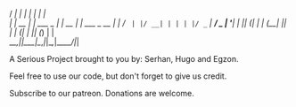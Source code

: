   / ____|    | |          | |     | |            
 | |     __ _| | ___ _   _| | __ _| |_ ___  _ __ 
 | |    / _` | |/ __| | | | |/ _` | __/ _ \| '__|
 | |___| (_| | | (__| |_| | | (_| | || (_) | |   
  \_____\__,_|_|\___|\__,_|_|\__,_|\__\___/|_|  

 A Serious Project brought to you by: Serhan, Hugo and Egzon.

 Feel free to use our code, but don't forget to give us credit.

 Subscribe to our patreon. Donations are welcome.
